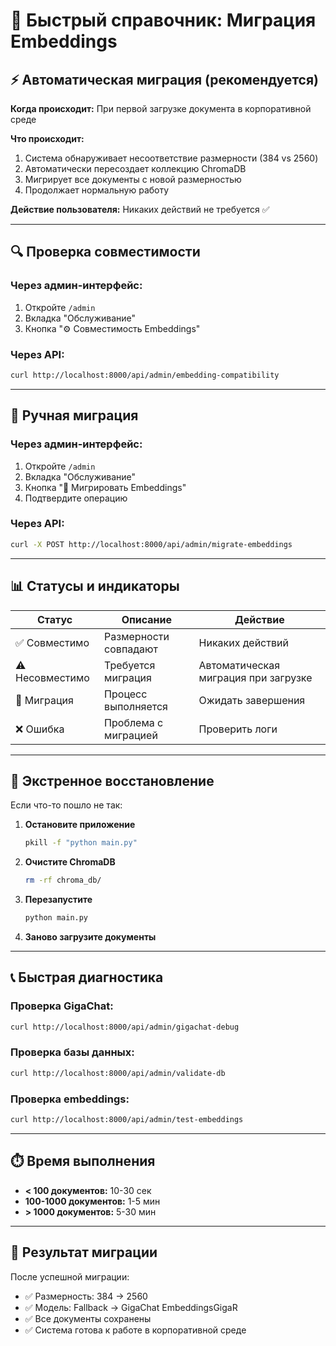 # 🔄 Быстрый справочник: Миграция Embeddings

## ⚡ Автоматическая миграция (рекомендуется)

**Когда происходит:** При первой загрузке документа в корпоративной среде

**Что происходит:**
1. Система обнаруживает несоответствие размерности (384 vs 2560)
2. Автоматически пересоздает коллекцию ChromaDB
3. Мигрирует все документы с новой размерностью
4. Продолжает нормальную работу

**Действие пользователя:** Никаких действий не требуется ✅

---

## 🔍 Проверка совместимости

### Через админ-интерфейс:
1. Откройте `/admin`
2. Вкладка "Обслуживание"
3. Кнопка "⚙️ Совместимость Embeddings"

### Через API:
```bash
curl http://localhost:8000/api/admin/embedding-compatibility
```

---

## 🔄 Ручная миграция

### Через админ-интерфейс:
1. Откройте `/admin`
2. Вкладка "Обслуживание" 
3. Кнопка "🔄 Мигрировать Embeddings"
4. Подтвердите операцию

### Через API:
```bash
curl -X POST http://localhost:8000/api/admin/migrate-embeddings
```

---

## 📊 Статусы и индикаторы

| Статус | Описание | Действие |
|--------|----------|----------|
| ✅ Совместимо | Размерности совпадают | Никаких действий |
| ⚠️ Несовместимо | Требуется миграция | Автоматическая миграция при загрузке |
| 🔄 Миграция | Процесс выполняется | Ожидать завершения |
| ❌ Ошибка | Проблема с миграцией | Проверить логи |

---

## 🚨 Экстренное восстановление

Если что-то пошло не так:

1. **Остановите приложение**
   ```bash
   pkill -f "python main.py"
   ```

2. **Очистите ChromaDB**
   ```bash
   rm -rf chroma_db/
   ```

3. **Перезапустите**
   ```bash
   python main.py
   ```

4. **Заново загрузите документы**

---

## 📞 Быстрая диагностика

### Проверка GigaChat:
```bash
curl http://localhost:8000/api/admin/gigachat-debug
```

### Проверка базы данных:
```bash
curl http://localhost:8000/api/admin/validate-db
```

### Проверка embeddings:
```bash
curl http://localhost:8000/api/admin/test-embeddings
```

---

## ⏱️ Время выполнения

- **< 100 документов:** 10-30 сек
- **100-1000 документов:** 1-5 мин  
- **> 1000 документов:** 5-30 мин

---

## 🎯 Результат миграции

После успешной миграции:
- ✅ Размерность: 384 → 2560
- ✅ Модель: Fallback → GigaChat EmbeddingsGigaR
- ✅ Все документы сохранены
- ✅ Система готова к работе в корпоративной среде